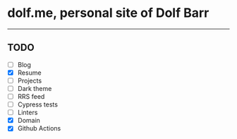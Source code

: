 # dolf.me, personal site of Dolf Barr
___

## TODO

- [ ] Blog
- [x] Resume
- [ ] Projects
- [ ] Dark theme
- [ ] RRS feed
- [ ] Cypress tests
- [ ] Linters
- [x] Domain
- [x] Github Actions